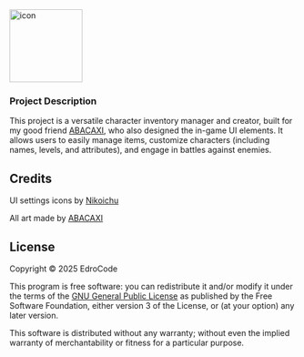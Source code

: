 <img width="128" height="128" alt="icon" src="https://github.com/user-attachments/assets/d612a0c4-8b3c-4180-84fc-aff35d32f1ac" />

### Project Description

This project is a versatile character inventory manager and creator, built for my good friend [ABACAXI](https://www.tiktok.com/@abacaxigrelhado?lang=en), who also designed the in-game UI elements. It allows users to easily manage items, customize characters (including names, levels, and attributes), and engage in battles against enemies.

## Credits

UI settings icons by [Nikoichu](https://nikoichu.itch.io/)

All art made by [ABACAXI](https://www.tiktok.com/@abacaxigrelhado?lang=en)

## License

Copyright © 2025 EdroCode

This program is free software: you can redistribute it and/or modify it under the terms of the [GNU General Public License](https://www.gnu.org/licenses/) as published by the Free Software Foundation, either version 3 of the License, or (at your option) any later version.

This software is distributed without any warranty; without even the implied warranty of merchantability or fitness for a particular purpose.
